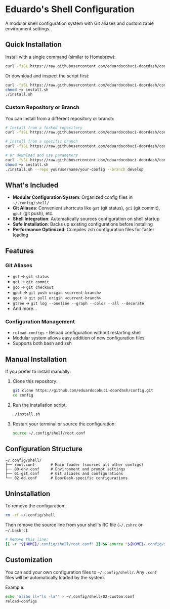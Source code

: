 # Eduardo's Shell Configuration

A modular shell configuration system with Git aliases and customizable environment settings.

## Quick Installation

Install with a single command (similar to Homebrew):

```bash
curl -fsSL https://raw.githubusercontent.com/eduardocobuci-doordash/config/main/install.sh | bash
```

Or download and inspect the script first:

```bash
curl -fsSL https://raw.githubusercontent.com/eduardocobuci-doordash/config/main/install.sh -o install.sh
chmod +x install.sh
./install.sh
```

### Custom Repository or Branch

You can install from a different repository or branch:

```bash
# Install from a forked repository
curl -fsSL https://raw.githubusercontent.com/eduardocobuci-doordash/config/main/install.sh | bash -s -- --repo yourusername/your-config

# Install from a specific branch
curl -fsSL https://raw.githubusercontent.com/eduardocobuci-doordash/config/main/install.sh | bash -s -- --branch develop

# Or download and use parameters
curl -fsSL https://raw.githubusercontent.com/eduardocobuci-doordash/config/main/install.sh -o install.sh
chmod +x install.sh
./install.sh --repo yourusername/your-config --branch develop
```

## What's Included

- **Modular Configuration System**: Organized config files in `~/.config/shell/`
- **Git Aliases**: Convenient shortcuts like `gst` (git status), `gci` (git commit), `gput` (git push), etc.
- **Shell Integration**: Automatically sources configuration on shell startup
- **Safe Installation**: Backs up existing configurations before installing
- **Performance Optimized**: Compiles zsh configuration files for faster loading

## Features

### Git Aliases
- `gst` → `git status`
- `gci` → `git commit`
- `gco` → `git checkout`
- `gput` → `git push origin <current-branch>`
- `gget` → `git pull origin <current-branch>`
- `gtree` → `git log --oneline --graph --color --all --decorate`
- And more...

### Configuration Management
- `reload-configs` - Reload configuration without restarting shell
- Modular system allows easy addition of new configuration files
- Supports both bash and zsh

## Manual Installation

If you prefer to install manually:

1. Clone this repository:
   ```bash
   git clone https://github.com/eduardocobuci-doordash/config.git
   cd config
   ```

2. Run the installation script:
   ```bash
   ./install.sh
   ```

3. Restart your terminal or source the configuration:
   ```bash
   source ~/.config/shell/root.conf
   ```

## Configuration Structure

```
~/.config/shell/
├── root.conf       # Main loader (sources all other configs)
├── 00-env.conf     # Environment and prompt settings
├── 01-git.conf     # Git aliases and configurations
└── 02-dd.conf      # DoorDash-specific configurations
```

## Uninstallation

To remove the configuration:

```bash
rm -rf ~/.config/shell
```

Then remove the source line from your shell's RC file (`~/.zshrc` or `~/.bashrc`):
```bash
# Remove this line:
[[ -r "${HOME}/.config/shell/root.conf" ]] && source "${HOME}/.config/shell/root.conf"
```

## Customization

You can add your own configuration files to `~/.config/shell/`. Any `.conf` files will be automatically loaded by the system.

Example:
```bash
echo 'alias ll="ls -la"' > ~/.config/shell/02-custom.conf
reload-configs
```

